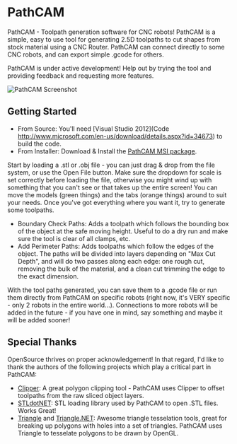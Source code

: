 PathCAM
=======

PathCAM - Toolpath generation software for CNC robots!  PathCAM is a simple, easy to use tool for generating 2.5D toolpaths to cut shapes from stock material using a CNC Router.  PathCAM can connect directly to some CNC robots, and can export simple .gcode for others.

PathCAM is under active development!  Help out by trying the tool and providing feedback and requesting more features.

![PathCAM Screenshot](https://raw.github.com/xenovacivus/PathCAM/master/Examples/screenshot.png)


Getting Started
---------------

* From Source: You'll need [Visual Studio 2012](Code http://www.microsoft.com/en-us/download/details.aspx?id=34673) to build the code.
* From Installer: Download & Install the [PathCAM MSI package](https://github.com/xenovacivus/PathCAM/blob/master/Installer/PathCAM.msi?raw=true).

Start by loading a .stl or .obj file - you can just drag & drop from the file system, or use the Open File button.  Make sure the dropdown for scale is set correctly before loading the file, otherwise you might wind up with something that you can't see or that takes up the entire screen!  You can move the models (green things) and the tabs (orange things) around to suit your needs.  Once you've got everything where you want it, try to generate some toolpaths.

* Boundary Check Paths: Adds a toolpath which follows the bounding box of the object at the safe moving height.  Useful to do a dry run and make sure the tool is clear of all clamps, etc.
* Add Perimeter Paths: Adds toolpaths which follow the edges of the object.  The paths will be divided into layers depending on "Max Cut Depth", and will do two passes along each edge: one rough cut, removing the bulk of the material, and a clean cut trimming the edge to the exact dimension.

With the tool paths generated, you can save them to a .gcode file or run them directly from PathCAM on specific robots (right now, it's VERY specific - only 2 robots in the entire world...).  Connections to more robots will be added in the future - if you have one in mind, say something and maybe it will be added sooner!


Special Thanks
--------------

OpenSource thrives on proper acknowledgement!  In that regard, I'd like to thank the authors of the following projects which play a critical part in PathCAM:

* [Clipper](http://www.angusj.com/delphi/clipper.php): A great polygon clipping tool - PathCAM uses Clipper to offset toolpaths from the raw sliced object layers.
* [STLdotNET](https://github.com/QuantumConcepts/STLdotNET): STL loading library used by PathCAM to open .STL files.  Works Great!
* [Triangle](http://www.cs.cmu.edu/~quake/triangle.html) and [Triangle.NET](http://triangle.codeplex.com/): Awesome triangle tesselation tools, great for breaking up polygons with holes into a set of triangles.  PathCAM uses Triangle to tesselate polygons to be drawn by OpenGL.

